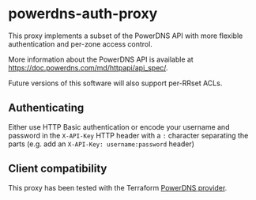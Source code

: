 # powerdns-auth-proxy

This proxy implements a subset of the PowerDNS API with more flexible authentication and per-zone access control.

More information about the PowerDNS API is available at https://doc.powerdns.com/md/httpapi/api_spec/.

Future versions of this software will also support per-RRset ACLs.

## Authenticating

Either use HTTP Basic authentication or encode your username and password in the `X-API-Key` HTTP header with a `:` character separating the parts (e.g. add an `X-API-Key: username:password` header)

## Client compatibility

This proxy has been tested with the Terraform [PowerDNS provider](https://www.terraform.io/docs/providers/powerdns/index.html).
